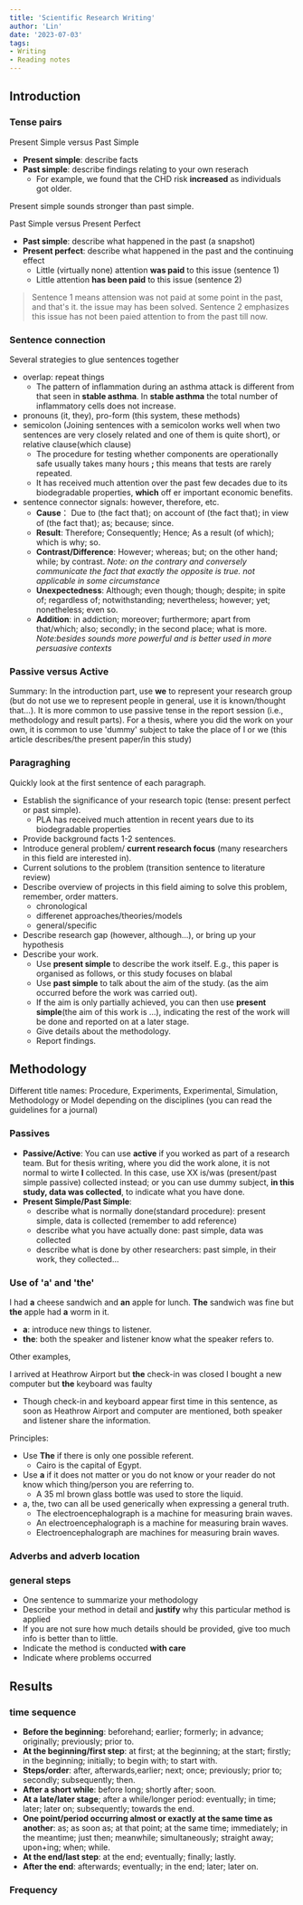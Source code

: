 ```yaml
---
title: 'Scientific Research Writing'
author: 'Lin'
date: '2023-07-03'
tags:
- Writing
- Reading notes
---
```


## Introduction

### Tense pairs

Present Simple versus Past Simple

- **Present simple**: describe facts
- **Past simple**: describe findings relating to your own reserach
  - For example, we found that the CHD risk **increased** as individuals got older.

Present simple sounds stronger than past simple.

Past Simple versus Present Perfect
- **Past simple**: describe what happened in the past (a snapshot)
- **Present perfect**: describe what happened in the past and the continuing effect
  - Little (virtually none) attention **was paid** to this issue (sentence 1)
  - Little  attention **has been paid** to this issue (sentence 2)

>Sentence 1 means attension was not paid at some point in the past, and that's it. the issue may has been solved. Sentence 2 emphasizes this issue has not been paied attention to from the past till now.

### Sentence connection

Several strategies to glue sentences together
- overlap: repeat things
  - The pattern of inflammation during an asthma attack is different from that seen in **stable asthma**. In **stable asthma** the total number of inflammatory cells does not increase.
- pronouns (it, they), pro-form (this system, these methods)
- semicolon (Joining sentences with a semicolon works well when two sentences are very closely related and one of them is quite short), or relative clause(which clause)
  - The procedure for testing whether components are operationally safe usually takes many hours **;** this means that tests are rarely repeated.
  - It has received much attention over the past few decades due to its biodegradable properties, **which** off er important economic benefits.
- sentence connector signals: however, therefore, etc.
  - **Cause**： Due to (the fact that); on account of (the fact that); in view of (the fact that); as; because; since.
  - **Result**: Therefore; Consequently; Hence; As a result (of which); which is why; so.
  - **Contrast/Difference**: However; whereas; but; on the other hand; while; by contrast.
_Note: on the contrary and conversely communicate the fact that exactly the opposite is true. not applicable in some circumstance_
  - **Unexpectedness**: Although; even though; though; despite; in spite of; regardless of; notwithstanding; nevertheless; however; yet; nonetheless; even so.
  - **Addition**: in addiction; moreover; furthermore; apart from that/which; also; secondly; in the second place; what is more.
_Note:besides sounds more powerful and is better used in more persuasive contexts_

### Passive versus Active

Summary: In the introduction part, use **we** to represent your research group (but do not use we to represent people in general, use it is known/thought that...). It is more common to use passive tense in the report session (i.e., methodology and result parts). For a thesis, where you did the work on your own, it is common to use 'dummy' subject to take the place of I or we (this article describes/the present paper/in this study)


### Paragraghing
Quickly look at the first sentence of each paragraph.
- Establish the significance of your research topic (tense: present perfect or past simple).
  - PLA has received much attention in recent years due to its biodegradable properties
- Provide background facts 1-2 sentences.
- Introduce general problem/ **current research focus** (many researchers in this field are interested in).
- Current solutions to the problem (transition sentence to literature review)
- Describe overview of projects in this field aiming to solve this problem, remember, order matters.
  - chronological
  - differenet approaches/theories/models
  - general/specific
- Describe research gap (however, although...), or bring up your hypothesis
- Describe your work.
  - Use **present simple** to describe the work itself. E.g., this paper is organised as follows, or this study focuses on blabal
  - Use **past simple** to talk about the aim of the study. (as the aim occurred before the work was carried out).
  - If the aim is only partially achieved, you can then use **present simple**(the aim of this work is ...), indicating the rest of the work will be done and reported on at a later stage.
  - Give details about the methodology.
  - Report findings.

## Methodology

Different title names: Procedure, Experiments, Experimental, Simulation, Methodology or Model depending on the disciplines (you can read the guidelines for a journal)

### Passives

- **Passive/Active**: You can use **active** if you worked as part of a research team. But for thesis writing, where you did the work alone, it is not normal to wirte **I** collected. In this case, use XX is/was (present/past simple passive) collected instead; or you can use dummy subject, **in this study, data was collected**, to indicate what you have done.
- **Present Simple/Past Simple**: 
  - describe what is normally done(standard procedure): present simple, data is collected (remember to add reference)
  - describe what you have actually done: past simple, data was collected
  - describe what is done by other researchers: past simple, in their work, they collected...

### Use of 'a' and 'the'

I had **a** cheese sandwich and **an** apple for lunch. **The** sandwich was fine but **the** apple had **a** worm in it.

- **a**: introduce new things to listener.
- **the**: both the speaker and listener know what the speaker refers to.

Other examples,

I arrived at Heathrow Airport but **the** check-in was closed
I bought a new computer but **the** keyboard was faulty

- Though check-in and keyboard appear first time in this sentence, as soon as Heathrow Airport and computer are mentioned, both speaker and listener share the information.

Principles:
- Use **The** if there is only one possible referent.
  - Cairo is the capital of Egypt.
- Use **a** if it does not matter or you do not know or your reader do not know which thing/person you are referring to.
  - A 35 ml brown glass bottle was used to store the liquid.
- a, the, two can all be used generically when expressing a general truth.
  - The electroencephalograph is a machine for measuring brain waves.
  - An electroencephalograph is a machine for measuring brain waves.
  - Electroencephalograph are machines for measuring brain waves.

### Adverbs and adverb location

### general steps
- One sentence to summarize your methodology
- Describe your method in detail and **justify** why this particular method is applied
- If you are not sure how much details should be provided, give too much info is better than to little.
- Indicate the method is conducted **with care**
- Indicate where problems occurred

## Results

### time sequence

- **Before the beginning**: beforehand; earlier; formerly; in advance; originally; previously; prior to.
- **At the beginning/first step**: at first; at the beginning; at the start; firstly; in the beginning; initially; to begin with; to start with.
- **Steps/order**: after, afterwards,earlier; next; once; previously; prior to; secondly; subsequently; then.
- **After a short while**: before long; shortly after; soon.
- **At a late/later stage**; after a while/longer period: eventually; in time; later; later on; subsequently; towards the end.
- **One point/period occurring almost or exactly at the same time as another**: as; as soon as; at that point; at the same time; immediately; in the meantime; just then; meanwhile; simultaneously; straight away; upon+ing; when; while.
- **At the end/last step**: at the end; eventually; finally; lastly.
- **After the end**: afterwards; eventually; in the end; later; later on.

### Frequency

